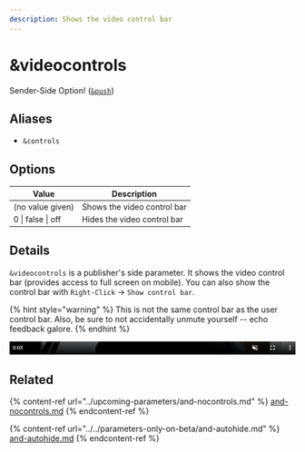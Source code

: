 ```yaml
---
description: Shows the video control bar
---
```


# \&videocontrols

Sender-Side Option! ([`&push`](../../source-settings/push.md))

## Aliases

* `&controls`

## Options

| Value             | Description                 |
| ----------------- | --------------------------- |
| (no value given)  | Shows the video control bar |
| 0 \| false \| off | Hides the video control bar |

## Details

`&videocontrols` is a publisher's side parameter. It shows the video control bar (provides access to full screen on mobile). You can also show the control bar with `Right-Click` -> `Show control bar`.

{% hint style="warning" %}
This is not the same control bar as the user control bar. Also, be sure to not accidentally unmute yourself -- echo feedback galore.
{% endhint %}

![](<../../.gitbook/assets/image (133).png>)

## Related

{% content-ref url="../upcoming-parameters/and-nocontrols.md" %}
[and-nocontrols.md](../upcoming-parameters/and-nocontrols.md)
{% endcontent-ref %}

{% content-ref url="../../parameters-only-on-beta/and-autohide.md" %}
[and-autohide.md](../../parameters-only-on-beta/and-autohide.md)
{% endcontent-ref %}
